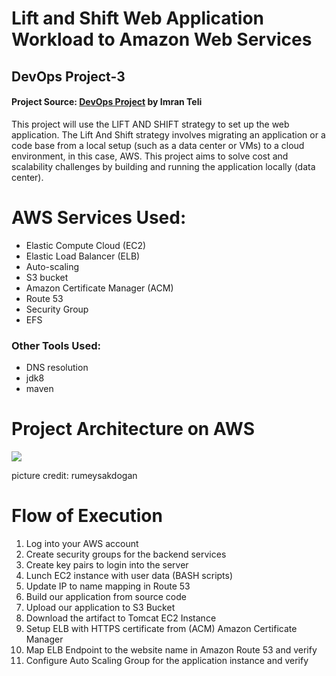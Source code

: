 # Lift and Shift Web Application Workload to Amazon Web Services
## DevOps Project-3
#### Project Source: [DevOps Project](https://www.udemy.com/course/devopsprojects/learn/lecture/23885400#overview) by Imran Teli

This project will use the LIFT AND SHIFT strategy to set up the web application. The Lift And Shift strategy involves migrating an application or a code base from a local setup (such as a data center or VMs) to a cloud environment, in this case, AWS. This project aims to solve cost and scalability challenges by building and running the application locally (data center). 

# AWS Services Used:

- Elastic Compute Cloud (EC2)  
- Elastic Load Balancer (ELB)
- Auto-scaling
- S3 bucket
- Amazon Certificate Manager (ACM)
- Route 53
- Security Group
- EFS

### Other Tools Used:
- DNS resolution
- jdk8
- maven

# Project Architecture on AWS

![](https://github.com/Adutoby/DevOps-Projects-AWS/blob/master/Project-3:%20Lift%20And%20Shift%20Web%20Application%20to%20AWS/images/project%20architecturenew.png)

picture credit: rumeysakdogan

# Flow of Execution
1. Log into your AWS account
2. Create security groups for the backend services
3. Create key pairs to login into the server
4. Lunch EC2 instance with user data (BASH scripts)
5. Update IP to name mapping in Route 53
6. Build our application from source code
7. Upload our application to S3 Bucket
8. Download the artifact to Tomcat EC2 Instance
9. Setup ELB with HTTPS certificate from (ACM) Amazon Certificate Manager
10. Map ELB Endpoint to the website name in Amazon Route 53 and verify
11. Configure Auto Scaling Group for the application instance and verify
